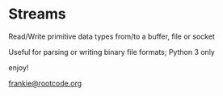 # Streams

Read/Write primitive data types from/to a buffer, file or socket

Useful for parsing or writing binary file formats; Python 3 only

enjoy!  
 
frankie@rootcode.org

